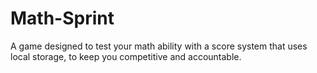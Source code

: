 # Math-Sprint
A game designed to test your math ability with a score system that uses local storage, to keep you competitive and accountable. 
